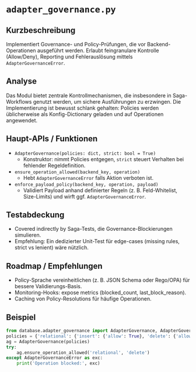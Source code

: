 # `adapter_governance.py`

Kurzbeschreibung
-----------------
Implementiert Governance- und Policy-Prüfungen, die vor Backend-Operationen
ausgeführt werden. Erlaubt feingranulare Kontrolle (Allow/Deny), Reporting und
Fehlerauslösung mittels `AdapterGovernanceError`.

Analyse
-------
Das Modul bietet zentrale Kontrollmechanismen, die insbesondere in Saga-
Workflows genutzt werden, um sichere Ausführungen zu erzwingen. Die
Implementierung ist bewusst schlank gehalten: Policies werden üblicherweise als
Konfig-Dictionary geladen und auf Operationen angewendet.

Haupt-APIs / Funktionen
-----------------------
- `AdapterGovernance(policies: dict, strict: bool = True)`
  - Konstruktor: nimmt Policies entgegen, `strict` steuert Verhalten bei
    fehlender Regeldefinition.
- `ensure_operation_allowed(backend_key, operation)`
  - Hebt `AdapterGovernanceError` falls Aktion verboten ist.
- `enforce_payload_policy(backend_key, operation, payload)`
  - Validiert Payload anhand definierter Regeln (z. B. Feld-Whitelist,
    Size-Limits) und wirft ggf. `AdapterGovernanceError`.

Testabdeckung
-------------
- Covered indirectly by Saga-Tests, die Governance-Blockierungen simulieren.
- Empfehlung: Ein dedizierter Unit-Test für edge-cases (missing rules, strict vs lenient) wäre nützlich.

Roadmap / Empfehlungen
---------------------
- Policy-Sprache vereinheitlichen (z. B. JSON Schema oder Rego/OPA) für
  bessere Validierungs-Basis.
- Monitoring-Hooks: expose metrics (blocked_count, last_block_reason).
- Caching von Policy-Resolutions für häufige Operationen.

Beispiel
-------
```python
from database.adapter_governance import AdapterGovernance, AdapterGovernanceError
policies = {'relational': {'insert': {'allow': True}, 'delete': {'allow': False}}}
ag = AdapterGovernance(policies)
try:
    ag.ensure_operation_allowed('relational', 'delete')
except AdapterGovernanceError as exc:
    print('Operation blocked:', exc)
```